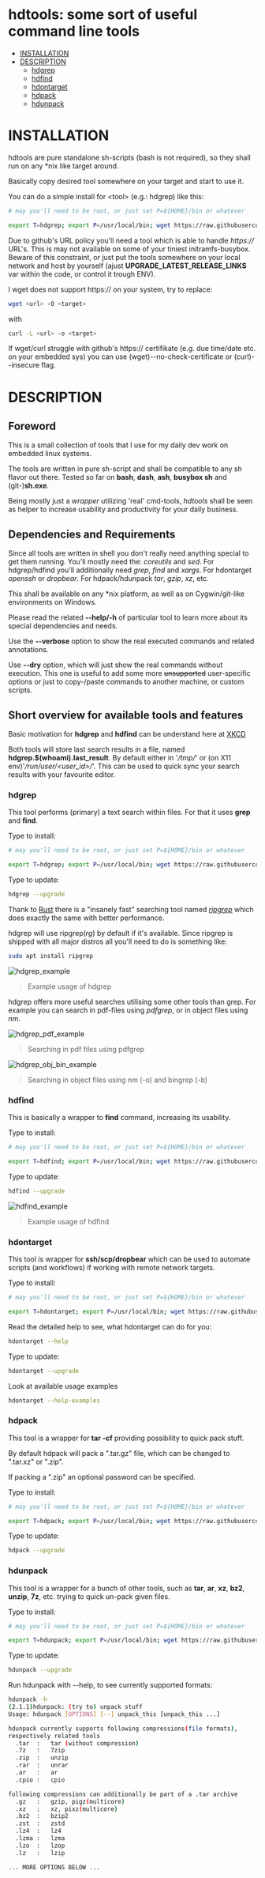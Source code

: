 # hdtools: some sort of useful command line tools

- [INSTALLATION](#installation)
- [DESCRIPTION](#description)
    - [hdgrep](#hdgrep)
    - [hdfind](#hdfind)
    - [hdontarget](#hdontarget)
    - [hdpack](#hdpack)
    - [hdunpack](#hdunpack)


# INSTALLATION

hdtools are pure standalone sh-scripts (bash is not required), so they
shall run on any \*nix like target around.

Basically copy desired tool somewhere on your target and start to use
it.

You can do a simple install for \<tool> (e.g.: hdgrep) like this:

```sh
# may you'll need to be root, or just set P=${HOME}/bin or whatever

export T=hdgrep; export P=/usr/local/bin; wget https://raw.githubusercontent.com/dhilfer/hdtools/main/${T} -O ${P}/${T}; chmod a+rx ${P}/${T}; unset T; unset P
```

Due to github's URL policy you'll need a tool which is able to handle
*https://* URL's. This is may not available on some of your tiniest
initramfs-busybox. Beware of this constraint, or just put the tools
somewhere on your local network and host by yourself (ajust
**UPGRADE_LATEST_RELEASE_LINKS** var within the code, or control it
trough ENV).

I wget does not support https:// on your system, try to replace:
```sh
wget <url> -O <target>
```
with
```sh
curl -L <url> -o <target>
```

If wget/curl struggle with github's https:// certifikate (e.g. due
time/date etc. on your embedded sys) you can use
(wget)--no-check-certificate or (curl)--insecure flag.


# DESCRIPTION

## Foreword

This is a small collection of tools that I use for my daily dev work on
embedded linux systems.

The tools are written in pure sh-script and shall be compatible to any
sh flavor out there.
Tested so far on  **bash**, **dash**, **ash**, **busybox sh** and
(git-)**sh.exe**.

Being mostly just a *wrapper* utilizing 'real' cmd-tools, *hdtools*
shall be seen as helper to increase usability and productivity for your
daily business.


## Dependencies and Requirements

Since all tools are written in shell you don't really need anything
special to get them running. You'll mostly need the: *coreutils* and
*sed*. For hdgrep/hdfind you'll additionally need *grep*, *find* and
*xargs*. For hdontarget *openssh* or *dropbear*. For hdpack/hdunpack
*tar*, *gzip*, *xz*, etc.

This shall be available on any \*nix platform, as well as on
Cygwin/git-like environments on Windows.

Please read the related **--help/-h** of particular tool to learn more
about its special dependencies and needs.

Use the **--verbose** option to show the real executed commands and
related annotations.

Use **--dry** option, which will just show the real commands without
execution. This one is useful to add some more ~~unsupported~~
user-specific options or just to copy-/paste commands to another
machine, or custom scripts.


## Short overview for available tools and features

Basic motivation for **hdgrep** and **hdfind** can be understand
here at [XKCD](https://xkcd.com/1168/)

Both tools will store last search results in a file, named
**hdgrep.$(whoami).last_result**. By default either in '*/tmp/*' or
(on X11 env)'*/run/user/<user_id>/*'. This can be used to quick sync
your search results with your favourite editor.


### hdgrep
This tool performs (primary) a text search within files. For that it
uses **grep** and **find**.

Type to install:

```sh
# may you'll need to be root, or just set P=${HOME}/bin or whatever

export T=hdgrep; export P=/usr/local/bin; wget https://raw.githubusercontent.com/dhilfer/hdtools/main/${T} -O ${P}/${T}; chmod a+rx ${P}/${T}; unset T; unset P
```

Type to update:

```sh
hdgrep --upgrade
```

Thank to [Rust](https://www.rust-lang.org/) there is a "insanely fast"
searching tool named *[ripgrep](https://github.com/BurntSushi/ripgrep/releases)*
which does exactly the same with better performance.

hdgrep will use ripgrep(*rg*) by default if it's available.
Since ripgrep is shipped with all major distros all you'll need to do is
something like:

```sh
sudo apt install ripgrep
```

![hdgrep_example](https://github.com/dhilfer/hdtools/blob/main/doc_assets/hdgrep_example.gif?raw=true)

> Example usage of hdgrep

hdgrep offers more useful searches utilising some other tools than grep.
For example you can search in pdf-files using *pdfgrep*, or in object
files using *nm*.

![hdgrep_pdf_example](https://github.com/dhilfer/hdtools/blob/main/doc_assets/hdgrep_pdf_example.gif?raw=true)

> Searching in pdf files using pdfgrep

![hdgrep_obj_bin_example](https://github.com/dhilfer/hdtools/blob/main/doc_assets/hdgrep_obj_bin_example.gif?raw=true)

> Searching in object files using nm (-o) and bingrep (-b)


### hdfind

This is basically a wrapper to **find** command, increasing its usability.

Type to install:

```sh
# may you'll need to be root, or just set P=${HOME}/bin or whatever

export T=hdfind; export P=/usr/local/bin; wget https://raw.githubusercontent.com/dhilfer/hdtools/main/${T} -O ${P}/${T}; chmod a+rx ${P}/${T}; unset T; unset P
```

Type to update:

```sh
hdfind --upgrade
```

![hdfind_example](https://github.com/dhilfer/hdtools/blob/main/doc_assets/hdfind_example.gif?raw=true)

> Example usage of hdfind


### hdontarget

This tool is wrapper for **ssh/scp/dropbear** which can be used to
automate scripts (and workflows) if working with remote network targets.

Type to install:

```sh
# may you'll need to be root, or just set P=${HOME}/bin or whatever

export T=hdontarget; export P=/usr/local/bin; wget https://raw.githubusercontent.com/dhilfer/hdtools/main/${T} -O ${P}/${T}; chmod a+rx ${P}/${T}; unset T; unset P
```

Read the detailed help to see, what hdontarget can do for you:

```sh
hdontarget --help
```

Type to update:

```sh
hdontarget --upgrade
```

Look at available usage examples

```sh
hdontarget --help-examples
```

### hdpack

This tool is a wrapper for **tar -cf** providing possibility to quick
pack stuff.

By default hdpack will pack a ".tar.gz" file, which can be changed to
".tar.xz" or ".zip".

If packing a ".zip" an optional password can be specified.

Type to install:

```sh
# may you'll need to be root, or just set P=${HOME}/bin or whatever

export T=hdpack; export P=/usr/local/bin; wget https://raw.githubusercontent.com/dhilfer/hdtools/main/${T} -O ${P}/${T}; chmod a+rx ${P}/${T}; unset T; unset P
```

Type to update:

```sh
hdpack --upgrade
```


### hdunpack

This tool is a wrapper for a bunch of other tools, such as **tar**,
**ar**, **xz**, **bz2**, **unzip**, **7z**, etc. trying to quick
un-pack given files.


Type to install:

```sh
# may you'll need to be root, or just set P=${HOME}/bin or whatever

export T=hdunpack; export P=/usr/local/bin; wget https://raw.githubusercontent.com/dhilfer/hdtools/main/${T} -O ${P}/${T}; chmod a+rx ${P}/${T}; unset T; unset P
```

Type to update:

```sh
hdunpack --upgrade
```

Run hdunpack with --help, to see currently supported formats:
```sh
hdunpack -h
(2.1.1)hdunpack: (try to) unpack stuff
Usage: hdunpack [OPTIONS] [--] unpack_this [unpack_this ...]

hdunpack currently supports following compressions(file formats),
respectively related tools
  .tar  :   tar (without compression)
  .7z   :   7zip
  .zip  :   unzip
  .rar  :   unrar
  .ar   :   ar
  .cpio :   cpio

following compressions can additionally be part of a .tar archive
  .gz   :   gzip, pigz(multicore)
  .xz   :   xz, pixz(multicore)
  .bz2  :   bzip2
  .zst  :   zstd
  .lz4  :   lz4
  .lzma :   lzma
  .lzo  :   lzop
  .lz   :   lzip

... MORE OPTIONS BELOW ...
```
